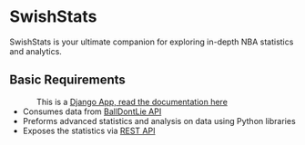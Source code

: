 # SwishStats
SwishStats is your ultimate companion for exploring in-depth NBA statistics and analytics. 

## Basic Requirements
<ul>
  <ul>
    This is a 
    <a href="https://docs.djangoproject.com/en/5.0/">
      Django App, read the documentation here
    </a>
  </ul>
  <li>
    Consumes data from
    <a href="https://docs.balldontlie.io/#introduction">
     BallDontLie API 
    </a>
  </li>
  <li>Preforms advanced statistics and analysis on data using Python libraries</li>
  <li>Exposes the statistics via <a href="https://www.django-rest-framework.org/">REST API</a></li>
</ul>
